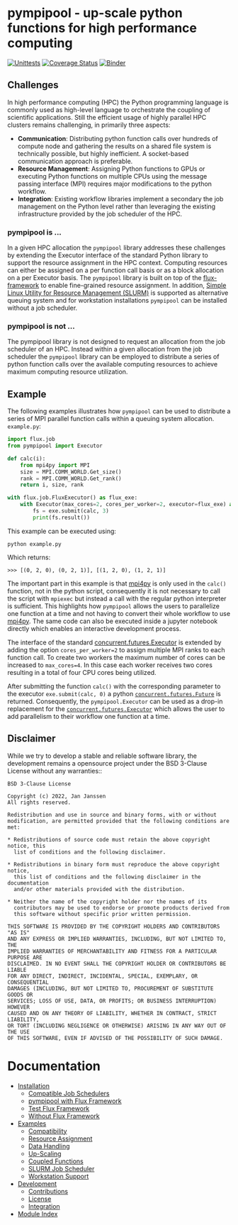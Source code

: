 # pympipool - up-scale python functions for high performance computing
[![Unittests](https://github.com/pyiron/pympipool/actions/workflows/unittest-openmpi.yml/badge.svg)](https://github.com/pyiron/pympipool/actions/workflows/unittest-openmpi.yml)
[![Coverage Status](https://coveralls.io/repos/github/pyiron/pympipool/badge.svg?branch=main)](https://coveralls.io/github/pyiron/pympipool?branch=main)
[![Binder](https://mybinder.org/badge_logo.svg)](https://mybinder.org/v2/gh/pyiron/pympipool/HEAD?labpath=notebooks%2Fexamples.ipynb)

## Challenges
In high performance computing (HPC) the Python programming language is commonly used as high-level language to
orchestrate the coupling of scientific applications. Still the efficient usage of highly parallel HPC clusters remains
challenging, in primarily three aspects:

* **Communication**: Distributing python function calls over hundreds of compute node and gathering the results on a
  shared file system is technically possible, but highly inefficient. A socket-based communication approach is 
  preferable.
* **Resource Management**: Assigning Python functions to GPUs or executing Python functions on multiple CPUs using the 
  message passing interface (MPI) requires major modifications to the python workflow.
* **Integration**: Existing workflow libraries implement a secondary the job management on the Python level rather than
  leveraging the existing infrastructure provided by the job scheduler of the HPC.

### pympipool is ...
In a given HPC allocation the `pympipool` library addresses these challenges by extending the Executor interface
of the standard Python library to support the resource assignment in the HPC context. Computing resources can either be
assigned on a per function call basis or as a block allocation on a per Executor basis. The `pympipool` library
is built on top of the [flux-framework](https://flux-framework.org) to enable fine-grained resource assignment. In
addition, [Simple Linux Utility for Resource Management (SLURM)](https://slurm.schedmd.com) is supported as alternative
queuing system and for workstation installations `pympipool` can be installed without a job scheduler.

### pympipool is not ...
The pympipool library is not designed to request an allocation from the job scheduler of an HPC. Instead within a given
allocation from the job scheduler the `pympipool` library can be employed to distribute a series of python
function calls over the available computing resources to achieve maximum computing resource utilization.

## Example
The following examples illustrates how `pympipool` can be used to distribute a series of MPI parallel function calls 
within a queuing system allocation. `example.py`:
```python
import flux.job
from pympipool import Executor

def calc(i):
    from mpi4py import MPI
    size = MPI.COMM_WORLD.Get_size()
    rank = MPI.COMM_WORLD.Get_rank()
    return i, size, rank

with flux.job.FluxExecutor() as flux_exe:
    with Executor(max_cores=2, cores_per_worker=2, executor=flux_exe) as exe:
        fs = exe.submit(calc, 3)
        print(fs.result())
```
This example can be executed using:
```
python example.py
```
Which returns:
```
>>> [(0, 2, 0), (0, 2, 1)], [(1, 2, 0), (1, 2, 1)]
```
The important part in this example is that [mpi4py](https://mpi4py.readthedocs.io) is only used in the `calc()`
function, not in the python script, consequently it is not necessary to call the script with `mpiexec` but instead
a call with the regular python interpreter is sufficient. This highlights how `pympipool` allows the users to
parallelize one function at a time and not having to convert their whole workflow to use [mpi4py](https://mpi4py.readthedocs.io).
The same code can also be executed inside a jupyter notebook directly which enables an interactive development process.

The interface of the standard [concurrent.futures.Executor](https://docs.python.org/3/library/concurrent.futures.html#module-concurrent.futures)
is extended by adding the option `cores_per_worker=2` to assign multiple MPI ranks to each function call. To create two 
workers the maximum number of cores can be increased to `max_cores=4`. In this case each worker receives two cores
resulting in a total of four CPU cores being utilized.

After submitting the function `calc()` with the corresponding parameter to the executor `exe.submit(calc, 0)`
a python [`concurrent.futures.Future`](https://docs.python.org/3/library/concurrent.futures.html#future-objects) is
returned. Consequently, the `pympipool.Executor` can be used as a drop-in replacement for the
[`concurrent.futures.Executor`](https://docs.python.org/3/library/concurrent.futures.html#module-concurrent.futures)
which allows the user to add parallelism to their workflow one function at a time.

## Disclaimer
While we try to develop a stable and reliable software library, the development remains a opensource project under the
BSD 3-Clause License without any warranties::
```
BSD 3-Clause License

Copyright (c) 2022, Jan Janssen
All rights reserved.

Redistribution and use in source and binary forms, with or without
modification, are permitted provided that the following conditions are met:

* Redistributions of source code must retain the above copyright notice, this
  list of conditions and the following disclaimer.

* Redistributions in binary form must reproduce the above copyright notice,
  this list of conditions and the following disclaimer in the documentation
  and/or other materials provided with the distribution.

* Neither the name of the copyright holder nor the names of its
  contributors may be used to endorse or promote products derived from
  this software without specific prior written permission.

THIS SOFTWARE IS PROVIDED BY THE COPYRIGHT HOLDERS AND CONTRIBUTORS "AS IS"
AND ANY EXPRESS OR IMPLIED WARRANTIES, INCLUDING, BUT NOT LIMITED TO, THE
IMPLIED WARRANTIES OF MERCHANTABILITY AND FITNESS FOR A PARTICULAR PURPOSE ARE
DISCLAIMED. IN NO EVENT SHALL THE COPYRIGHT HOLDER OR CONTRIBUTORS BE LIABLE
FOR ANY DIRECT, INDIRECT, INCIDENTAL, SPECIAL, EXEMPLARY, OR CONSEQUENTIAL
DAMAGES (INCLUDING, BUT NOT LIMITED TO, PROCUREMENT OF SUBSTITUTE GOODS OR
SERVICES; LOSS OF USE, DATA, OR PROFITS; OR BUSINESS INTERRUPTION) HOWEVER
CAUSED AND ON ANY THEORY OF LIABILITY, WHETHER IN CONTRACT, STRICT LIABILITY,
OR TORT (INCLUDING NEGLIGENCE OR OTHERWISE) ARISING IN ANY WAY OUT OF THE USE
OF THIS SOFTWARE, EVEN IF ADVISED OF THE POSSIBILITY OF SUCH DAMAGE.
```

# Documentation
* [Installation](https://pympipool.readthedocs.io/en/latest/installation.html)
  * [Compatible Job Schedulers](https://pympipool.readthedocs.io/en/latest/installation.html#compatible-job-schedulers)
  * [pympipool with Flux Framework](https://pympipool.readthedocs.io/en/latest/installation.html#pympipool-with-flux-framework)
  * [Test Flux Framework](https://pympipool.readthedocs.io/en/latest/installation.html#test-flux-framework)
  * [Without Flux Framework](https://pympipool.readthedocs.io/en/latest/installation.html#without-flux-framework)
* [Examples](https://pympipool.readthedocs.io/en/latest/examples.html)
  * [Compatibility](https://pympipool.readthedocs.io/en/latest/examples.html#compatibility)
  * [Resource Assignment](https://pympipool.readthedocs.io/en/latest/examples.html#resource-assignment)
  * [Data Handling](https://pympipool.readthedocs.io/en/latest/examples.html#data-handling)
  * [Up-Scaling](https://pympipool.readthedocs.io/en/latest/examples.html#up-scaling)
  * [Coupled Functions](https://pympipool.readthedocs.io/en/latest/examples.html#coupled-functions)
  * [SLURM Job Scheduler](https://pympipool.readthedocs.io/en/latest/examples.html#slurm-job-scheduler) 
  * [Workstation Support](https://pympipool.readthedocs.io/en/latest/examples.html#workstation-support)
* [Development](https://pympipool.readthedocs.io/en/latest/development.html)
  * [Contributions](https://pympipool.readthedocs.io/en/latest/development.html#contributions)
  * [License](https://pympipool.readthedocs.io/en/latest/development.html#license)
  * [Integration](https://pympipool.readthedocs.io/en/latest/development.html#integration)
* [Module Index](https://pympipool.readthedocs.io/en/latest/py-modindex.html)
